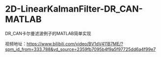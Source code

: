 # 2D-LinearKalmanFilter-DR_CAN-MATLAB

DR_CAN卡尔曼滤波例子的MATLAB简单实现

视频地址：https://www.bilibili.com/video/BV1dV411B7ME/?spm_id_from=333.788&vd_source=2359fb7095b4f9a5f97725dd6a4f99e7




